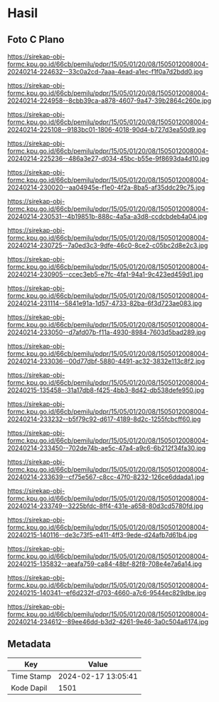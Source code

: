 # Hasil

## Foto C Plano

https://sirekap-obj-formc.kpu.go.id/66cb/pemilu/pdpr/15/05/01/20/08/1505012008004-20240214-224632--33c0a2cd-7aaa-4ead-a1ec-f1f0a7d2bdd0.jpg

https://sirekap-obj-formc.kpu.go.id/66cb/pemilu/pdpr/15/05/01/20/08/1505012008004-20240214-224958--8cbb39ca-a878-4607-9a47-39b2864c260e.jpg

https://sirekap-obj-formc.kpu.go.id/66cb/pemilu/pdpr/15/05/01/20/08/1505012008004-20240214-225108--9183bc01-1806-4018-90d4-b727d3ea50d9.jpg

https://sirekap-obj-formc.kpu.go.id/66cb/pemilu/pdpr/15/05/01/20/08/1505012008004-20240214-225236--486a3e27-d034-45bc-b55e-9f8693da4d10.jpg

https://sirekap-obj-formc.kpu.go.id/66cb/pemilu/pdpr/15/05/01/20/08/1505012008004-20240214-230020--aa04945e-f1e0-4f2a-8ba5-af35ddc29c75.jpg

https://sirekap-obj-formc.kpu.go.id/66cb/pemilu/pdpr/15/05/01/20/08/1505012008004-20240214-230531--4b19851b-888c-4a5a-a3d8-ccdcbdeb4a04.jpg

https://sirekap-obj-formc.kpu.go.id/66cb/pemilu/pdpr/15/05/01/20/08/1505012008004-20240214-230725--7a0ed3c3-9dfe-46c0-8ce2-c05bc2d8e2c3.jpg

https://sirekap-obj-formc.kpu.go.id/66cb/pemilu/pdpr/15/05/01/20/08/1505012008004-20240214-230905--ccec3eb5-e7fc-4fa1-94a1-9c423ed459d1.jpg

https://sirekap-obj-formc.kpu.go.id/66cb/pemilu/pdpr/15/05/01/20/08/1505012008004-20240214-231114--5841e91a-1d57-4733-82ba-6f3d723ae083.jpg

https://sirekap-obj-formc.kpu.go.id/66cb/pemilu/pdpr/15/05/01/20/08/1505012008004-20240214-233050--d7afd07b-f11a-4930-8984-7603d5bad289.jpg

https://sirekap-obj-formc.kpu.go.id/66cb/pemilu/pdpr/15/05/01/20/08/1505012008004-20240214-233036--00d77dbf-5880-4491-ac32-3832e113c8f2.jpg

https://sirekap-obj-formc.kpu.go.id/66cb/pemilu/pdpr/15/05/01/20/08/1505012008004-20240215-135458--31a17db8-f425-4bb3-8d42-db538defe950.jpg

https://sirekap-obj-formc.kpu.go.id/66cb/pemilu/pdpr/15/05/01/20/08/1505012008004-20240214-233232--b5f79c92-d617-4189-8d2c-1255fcbcff60.jpg

https://sirekap-obj-formc.kpu.go.id/66cb/pemilu/pdpr/15/05/01/20/08/1505012008004-20240214-233450--702de74b-ae5c-47a4-a9c6-6b212f34fa30.jpg

https://sirekap-obj-formc.kpu.go.id/66cb/pemilu/pdpr/15/05/01/20/08/1505012008004-20240214-233639--cf75e567-c8cc-47f0-8232-126ce6ddada1.jpg

https://sirekap-obj-formc.kpu.go.id/66cb/pemilu/pdpr/15/05/01/20/08/1505012008004-20240214-233749--3225bfdc-8ff4-431e-a658-80d3cd5780fd.jpg

https://sirekap-obj-formc.kpu.go.id/66cb/pemilu/pdpr/15/05/01/20/08/1505012008004-20240215-140116--de3c73f5-e411-4ff3-9ede-d24afb7d61b4.jpg

https://sirekap-obj-formc.kpu.go.id/66cb/pemilu/pdpr/15/05/01/20/08/1505012008004-20240215-135832--aeafa759-ca84-48bf-82f8-708e4e7a6a14.jpg

https://sirekap-obj-formc.kpu.go.id/66cb/pemilu/pdpr/15/05/01/20/08/1505012008004-20240215-140341--ef6d232f-d703-4660-a7c6-9544ec829dbe.jpg

https://sirekap-obj-formc.kpu.go.id/66cb/pemilu/pdpr/15/05/01/20/08/1505012008004-20240214-234612--89ee46dd-b3d2-4261-9e46-3a0c504a6174.jpg


## Metadata

| Key        | Value               |
| ---------- | ------------------- |
| Time Stamp | 2024-02-17 13:05:41 |
| Kode Dapil | 1501                |



